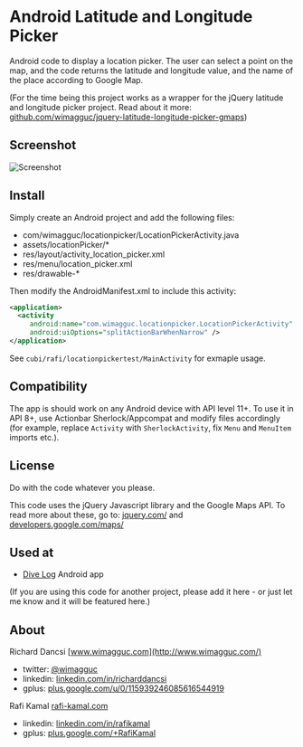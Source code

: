 # Android Latitude and Longitude Picker

Android code to display a location picker. The user can select a point on the map, and the code returns the latitude and longitude value, and the name of the place according to Google Map.

(For the time being this project works as a wrapper for the jQuery latitude and longitude picker project. Read about it more: [github.com/wimagguc/jquery-latitude-longitude-picker-gmaps](https://github.com/wimagguc/jquery-latitude-longitude-picker-gmaps))


## Screenshot
![Screenshot](https://raw.githubusercontent.com/rafi-kamal/android-latitude-longitude-picker/master/screenshot.png)

## Install

Simply create an Android project and add the following files:

* com/wimagguc/locationpicker/LocationPickerActivity.java
* assets/locationPicker/*
* res/layout/activity_location_picker.xml
* res/menu/location_picker.xml
* res/drawable-*

Then modify the AndroidManifest.xml to include this activity:

```xml
<application>
  <activity
     android:name="com.wimagguc.locationpicker.LocationPickerActivity"
     android:uiOptions="splitActionBarWhenNarrow" />
</application>
```

See `cubi/rafi/locationpickertest/MainActivity` for exmaple usage.

## Compatibility

The app is should work on any Android device with API level 11+. To use it in API 8+, use Actionbar Sherlock/Appcompat and modify files accordingly (for example, replace `Activity` with `SherlockActivity`, fix `Menu` and `MenuItem` imports etc.).

## License

Do with the code whatever you please.

This code uses the jQuery Javascript library and the Google Maps API. To read more about these, go to: [jquery.com/](http://jquery.com/) and [developers.google.com/maps/](https://developers.google.com/maps/)

## Used at

* [Dive Log](https://play.google.com/store/apps/details?id=com.divespy.android&hl=en) Android app

(If you are using this code for another project, please add it here - or just let me know and it will be featured here.)

## About

Richard Dancsi
[www.wimagguc.com](http://www.wimagguc.com/)

* twitter: [@wimagguc](http://twitter.com/wimagguc)
* linkedin: [linkedin.com/in/richarddancsi](http://linkedin.com/in/richarddancsi)
* gplus: [plus.google.com/u/0/115939246085616544919](https://plus.google.com/u/0/115939246085616544919) 


Rafi Kamal
[rafi-kamal.com](http://rafi-kamal.com/)

* linkedin: [linkedin.com/in/rafikamal](http://linkedin.com/in/rafikamal)
* gplus: [plus.google.com/+RafiKamal](https://plus.google.com/+RafiKamal) 
